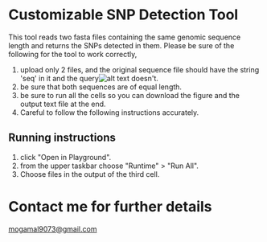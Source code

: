 # Customizable SNP Detection Tool
This tool reads two fasta files containing the same genomic sequence length and returns the SNPs detected in them. 
Please be sure of the following for the tool to work correctly, 
1. upload only 2 files, and the original sequence file should have the string 'seq' in it and the query![alt text](https://) doesn't.
2. be sure that both sequences are of equal length.
3. be sure to run all the cells so you can download the figure and the output text file at the end.
4. Careful to follow the following instructions accurately. 

## Running instructions
1. click "Open in Playground".
2. from the upper taskbar choose "Runtime" > "Run All".
3. Choose files in the output of the third cell.


# Contact me for further details
mogamal9073@gmail.com
